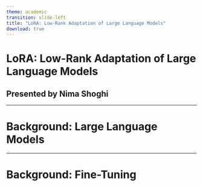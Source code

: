 ```yaml
---
theme: academic
transition: slide-left
title: "LoRA: Low-Rank Adaptation of Large Language Models"
download: true
---
```


# LoRA: Low-Rank Adaptation of Large Language Models

## Presented by Nima Shoghi

---

# Background: Large Language Models

---

# Background: Fine-Tuning

